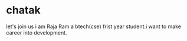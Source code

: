 # chatak
let's join us 
i am Raja Ram a btech(cse) frist year student.i want to make career into development.
